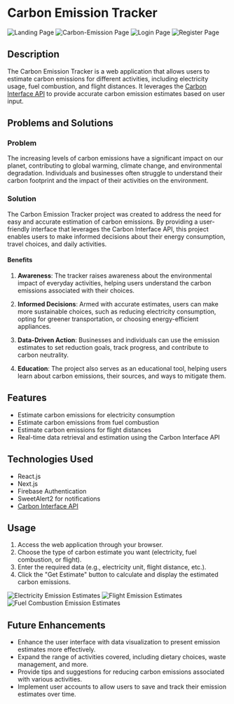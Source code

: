 # Carbon Emission Tracker

![Landing Page](landing-page.png)
![Carbon-Emission Page](carbon-emission.png)
![Login Page](login-page.png)
![Register Page](Regsiter.png)

## Description

The Carbon Emission Tracker is a web application that allows users to estimate carbon emissions for different activities, including electricity usage, fuel combustion, and flight distances. It leverages the [Carbon Interface API](https://docs.carboninterface.com/#/) to provide accurate carbon emission estimates based on user input.

## Problems and Solutions

### Problem

The increasing levels of carbon emissions have a significant impact on our planet, contributing to global warming, climate change, and environmental degradation. Individuals and businesses often struggle to understand their carbon footprint and the impact of their activities on the environment.

### Solution

The Carbon Emission Tracker project was created to address the need for easy and accurate estimation of carbon emissions. By providing a user-friendly interface that leverages the Carbon Interface API, this project enables users to make informed decisions about their energy consumption, travel choices, and daily activities.

#### Benefits

1. **Awareness**: The tracker raises awareness about the environmental impact of everyday activities, helping users understand the carbon emissions associated with their choices.

2. **Informed Decisions**: Armed with accurate estimates, users can make more sustainable choices, such as reducing electricity consumption, opting for greener transportation, or choosing energy-efficient appliances.

3. **Data-Driven Action**: Businesses and individuals can use the emission estimates to set reduction goals, track progress, and contribute to carbon neutrality.

4. **Education**: The project also serves as an educational tool, helping users learn about carbon emissions, their sources, and ways to mitigate them.

## Features

- Estimate carbon emissions for electricity consumption
- Estimate carbon emissions from fuel combustion
- Estimate carbon emissions for flight distances
- Real-time data retrieval and estimation using the Carbon Interface API

## Technologies Used

- React.js
- Next.js
- Firebase Authentication
- SweetAlert2 for notifications
- [Carbon Interface API](https://docs.carboninterface.com/#/)

## Usage

1. Access the web application through your browser.
2. Choose the type of carbon estimate you want (electricity, fuel combustion, or flight).
3. Enter the required data (e.g., electricity unit, flight distance, etc.).
4. Click the "Get Estimate" button to calculate and display the estimated carbon emissions.

![Electricity Emission Estimates](electricity.png)
![Flight Emission Estimates](flight.png)
![Fuel Combustion Emission Estimates](fuel.png)

## Future Enhancements

- Enhance the user interface with data visualization to present emission estimates more effectively.
- Expand the range of activities covered, including dietary choices, waste management, and more.
- Provide tips and suggestions for reducing carbon emissions associated with various activities.
- Implement user accounts to allow users to save and track their emission estimates over time.